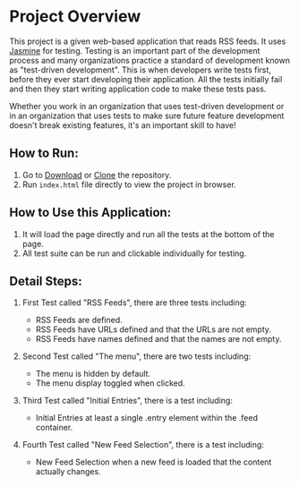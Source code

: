 # Project Overview

This project is a given web-based application that reads RSS feeds. It uses [Jasmine](http://jasmine.github.io/) for testing. Testing is an important part of the development process and many organizations practice a standard of development known as "test-driven development". This is when developers write tests first, before they ever start developing their application. All the tests initially fail and then they start writing application code to make these tests pass.

Whether you work in an organization that uses test-driven development or in an organization that uses tests to make sure future feature development doesn't break existing features, it's an important skill to have!


## How to Run:
1. Go to [Download](https://github.com/linclsdy/frontend-nanodegree-feedreader/archive/master.zip) or [Clone](https://github.com/linclsdy/frontend-nanodegree-feedreader.git) the repository.
2. Run `index.html` file directly to view the project in browser.


## How to Use this Application:
1. It will load the page directly and run all the tests at the bottom of the page.
2. All test suite can be run and clickable individually for testing. 

## Detail Steps: 
1. First Test called "RSS Feeds", there are three tests including:
    * RSS Feeds are defined. 
    * RSS Feeds have URLs defined and that the URLs are not empty. 
    * RSS Feeds have names defined and that the names are not empty.

2. Second Test called "The menu", there are two tests including:
    * The menu is hidden by default.
    * The menu display toggled when clicked.

3. Third Test called "Initial Entries", there is a test including:
    * Initial Entries at least a single .entry element within the .feed container.

4. Fourth Test called "New Feed Selection", there is a test including:
    * New Feed Selection when a new feed is loaded that the content actually changes.


 
